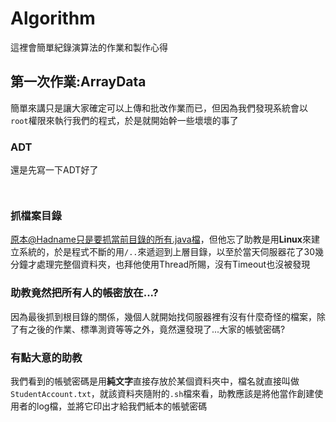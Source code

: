 # Algorithm

這裡會簡單紀錄演算法的作業和製作心得

## 第一次作業:ArrayData

簡單來講只是讓大家確定可以上傳和批改作業而已，但因為我們發現系統會以`root`權限來執行我們的程式，於是就開始幹一些壞壞的事了

### ADT
還是先寫一下ADT好了
```java



```


### 抓檔案目錄

原本@Hadname只是要抓當前目錄的所有.java檔，但他忘了助教是用**Linux**來建立系統的，於是程式不斷的用`/..`來遞迴到上層目錄，以至於當天伺服器花了30幾分鐘才處理完整個資料夾，也拜他使用Thread所賜，沒有Timeout也沒被發現

### 助教竟然把所有人的帳密放在...?

因為最後抓到根目錄的關係，幾個人就開始找伺服器裡有沒有什麼奇怪的檔案，除了有之後的作業、標準測資等等之外，竟然還發現了...大家的帳號密碼?

### 有點大意的助教

我們看到的帳號密碼是用**純文字**直接存放於某個資料夾中，檔名就直接叫做`StudentAccount.txt`，就該資料夾隨附的`.sh`檔來看，助教應該是將他當作創建使用者的log檔，並將它印出才給我們紙本的帳號密碼